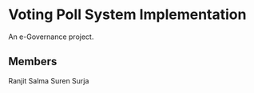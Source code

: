 # Voting Poll System Implementation

An e-Governance project.

## Members

Ranjit
Salma
Suren
Surja
